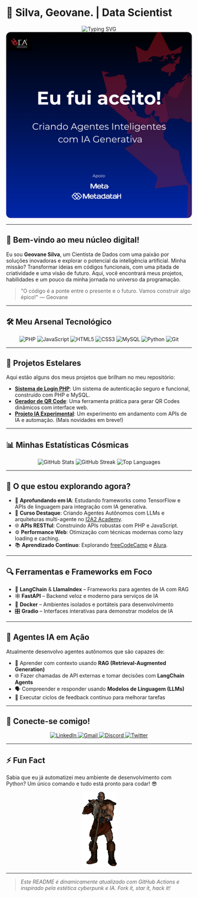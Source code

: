 # 🚀  Silva, Geovane. | Data Scientist

<div align="center">
  <img src="https://readme-typing-svg.herokuapp.com?font=Fira+Code&size=24&pause=1000&color=00FF88&center=true&vCenter=true&width=600&lines=Cientista+de+Dados;Apaixonado+por+Código+e+IA;Construindo+o+Futuro+Digital" alt="Typing SVG" />
</div>

<div align="center">
  <img src="banner-agentes-ia.png" alt="Curso Agentes Autônomos de IA" style="max-width:100%; border-radius:12px;" />
</div>

---

## 👾 Bem-vindo ao meu núcleo digital!

Eu sou **Geovane Silva**, um Cientista de Dados com uma paixão por soluções inovadoras e explorar o potencial da inteligência artificial. Minha missão? Transformar ideias em códigos funcionais, com uma pitada de criatividade e uma visão de futuro. Aqui, você encontrará meus projetos, habilidades e um pouco da minha jornada no universo da programação.

> "O código é a ponte entre o presente e o futuro. Vamos construir algo épico!" — Geovane

---

## 🛠️ Meu Arsenal Tecnológico

<div align="center">
  <img src="https://cdn.jsdelivr.net/gh/devicons/devicon/icons/php/php-original.svg" height="40" width="40" alt="PHP" title="PHP" />
  <img src="https://cdn.jsdelivr.net/gh/devicons/devicon/icons/javascript/javascript-original.svg" height="40" width="40" alt="JavaScript" title="JavaScript" />
  <img src="https://cdn.jsdelivr.net/gh/devicons/devicon/icons/html5/html5-original.svg" height="40" width="40" alt="HTML5" title="HTML5" />
  <img src="https://cdn.jsdelivr.net/gh/devicons/devicon/icons/css3/css3-original.svg" height="40" width="40" alt="CSS3" title="CSS3" />
  <img src="https://cdn.jsdelivr.net/gh/devicons/devicon/icons/mysql/mysql-original.svg" height="40" width="40" alt="MySQL" title="MySQL" />
  <img src="https://cdn.jsdelivr.net/gh/devicons/devicon/icons/python/python-original.svg" height="40" width="40" alt="Python" title="Python" />
  <img src="https://cdn.jsdelivr.net/gh/devicons/devicon/icons/git/git-original.svg" height="40" width="40" alt="Git" title="Git" />
</div>

---

## 🌌 Projetos Estelares

Aqui estão alguns dos meus projetos que brilham no meu repositório:

- **[Sistema de Login PHP](https://github.com/geovane-dev-s-silva/sistema-login-php)**: Um sistema de autenticação seguro e funcional, construído com PHP e MySQL.
- **[Gerador de QR Code](https://github.com/geovane-dev-s-silva/gerador-qr-code)**: Uma ferramenta prática para gerar QR Codes dinâmicos com interface web.
- **[Projeto IA Experimental](https://github.com/geovane-dev-s-silva/projeto-ia)**: Um experimento em andamento com APIs de IA e automação. (Mais novidades em breve!)

---

## 📊 Minhas Estatísticas Cósmicas

<div align="center">
  <img src="https://github-readme-stats.vercel.app/api?username=geovane-dev-s-silva&show_icons=true&theme=radical&hide_border=true&count_private=true" alt="GitHub Stats" />
  <img src="https://github-readme-streak-stats.herokuapp.com/?user=geovane-dev-s-silva&theme=radical&hide_border=true" alt="GitHub Streak" />
  <img src="https://github-readme-stats.vercel.app/api/top-langs/?username=geovane-dev-s-silva&layout=compact&theme=radical&hide_border=true" alt="Top Languages" />
</div>

---

## 🧠 O que estou explorando agora?

- 🚀 **Aprofundando em IA**: Estudando frameworks como TensorFlow e APIs de linguagem para integração com IA generativa.
- 🤖 **Curso Destaque**: Criando Agentes Autônomos com LLMs e arquiteturas multi-agente no [I2A2 Academy](https://www.i2a2.academy/).
- 🌐 **APIs RESTful**: Construindo APIs robustas com PHP e JavaScript.
- ⚙️ **Performance Web**: Otimização com técnicas modernas como lazy loading e caching.
- 📚 **Aprendizado Contínuo**: Explorando [freeCodeCamp](https://www.freecodecamp.org/) e [Alura](https://www.alura.com.br/).

---

## 🔍 Ferramentas e Frameworks em Foco

- 🧠 **LangChain** & **LlamaIndex** – Frameworks para agentes de IA com RAG
- 🕸️ **FastAPI** – Backend veloz e moderno para serviços de IA
- 🐳 **Docker** – Ambientes isolados e portáteis para desenvolvimento
- 🎛️ **Gradio** – Interfaces interativas para demonstrar modelos de IA

---

## 🤖 Agentes IA em Ação

Atualmente desenvolvo agentes autônomos que são capazes de:

- 🧩 Aprender com contexto usando **RAG (Retrieval-Augmented Generation)**
- 🌐 Fazer chamadas de API externas e tomar decisões com **LangChain Agents**
- 🗣️ Compreender e responder usando **Modelos de Linguagem (LLMs)**
- 🔁 Executar ciclos de feedback contínuo para melhorar tarefas

---

## 🔗 Conecte-se comigo!

<div align="center">
  <a href="https://www.linkedin.com/in/geovane-silva" target="_blank">
    <img src="https://img.shields.io/badge/LinkedIn-0077B5?style=for-the-badge&logo=linkedin&logoColor=white" alt="LinkedIn" />
  </a>
  <a href="mailto:geovane.dev.silva@gmail.com" target="_blank">
    <img src="https://img.shields.io/badge/Gmail-D14836?style=for-the-badge&logo=gmail&logoColor=white" alt="Gmail" />
  </a>
  <a href="https://discord.gg/your-discord-invite" target="_blank">
    <img src="https://img.shields.io/badge/Discord-7289DA?style=for-the-badge&logo=discord&logoColor=white" alt="Discord" />
  </a>
  <a href="https://x.com/SSilvaGeovane" target="_blank">
    <img src="https://img.shields.io/badge/Twitter-1DA1F2?style=for-the-badge&logo=twitter&logoColor=white" alt="Twitter" />
  </a>
</div>

---

## ⚡ Fun Fact

Sabia que eu já automatizei meu ambiente de desenvolvimento com Python? Um único comando e tudo está pronto para codar! 😎
<div align="center">
  <img src="Barbarian.gif" alt="Barbarian gif" style="max-width:100%; border-radius:12px;" />
</div>


---

> *Este README é dinamicamente atualizado com GitHub Actions e inspirado pela estética cyberpunk e IA. Fork it, star it, hack it!*
